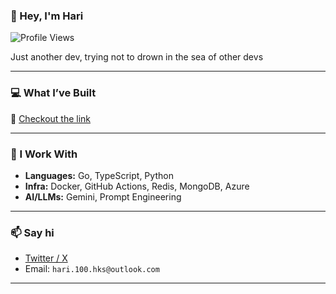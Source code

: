 ### 👋 Hey, I'm Hari
![Profile Views](https://komarev.com/ghpvc/?username=satti-hari-krishna-reddy&color=blue&style=flat)

Just another dev, trying not to drown in the sea of other devs

---

### 💻 What I’ve Built
  🔗 [Checkout the link](https://github.com/satti-hari-krishna-reddy/whatibuilt)
  
---

### 🔧 I Work With

- **Languages:** Go, TypeScript, Python  
- **Infra:** Docker, GitHub Actions, Redis, MongoDB, Azure  
- **AI/LLMs:** Gemini, Prompt Engineering 

---

### 📫 Say hi
- [Twitter / X](https://x.com/66_hks)
- Email: `hari.100.hks@outlook.com`

---

